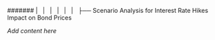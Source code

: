 ####### |   |   |   |   |   |   ├── Scenario Analysis for Interest Rate Hikes Impact on Bond Prices

*Add content here*